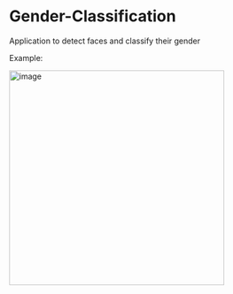 # Gender-Classification

Application to detect faces and classify their gender 

Example:


<img width="388" alt="image" src="https://user-images.githubusercontent.com/60010040/224996590-e87f7f0a-d1ad-4e9a-9ea8-5e735cec39de.png">

